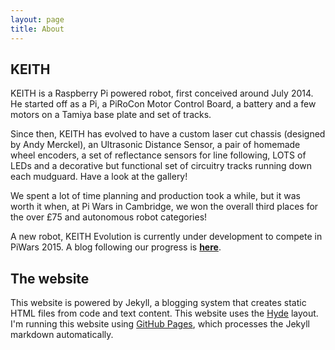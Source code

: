 ```yaml
---
layout: page
title: About
---
```


## KEITH

KEITH is a Raspberry Pi powered robot, first conceived around July 2014. He started off as a Pi, a PiRoCon Motor Control Board, a battery and a few motors on a Tamiya base plate and set of tracks.

Since then, KEITH has evolved to have a custom laser cut chassis (designed by Andy Merckel), an Ultrasonic Distance Sensor, a pair of homemade wheel encoders, a set of reflectance sensors for line following, LOTS of LEDs and a decorative but functional set of circuitry tracks running down each mudguard. Have a look at the gallery!

We spent a lot of time planning and production took a while, but it was worth it when, at Pi Wars in Cambridge, we won the overall third places for the over £75 and autonomous robot categories!

A new robot, KEITH Evolution is currently under development to compete in PiWars 2015. A blog following our progress is <a href="/KEITH-Evo/"><b>here</b></a>.

## The website
This website is powered by Jekyll, a blogging system that creates static HTML files from code and text content. This website uses the <a href="http://hyde.getpoole.com/">Hyde</a> layout. I'm running this website using <a href="https://pages.github.com/">GitHub Pages</a>, which processes the Jekyll markdown automatically.
